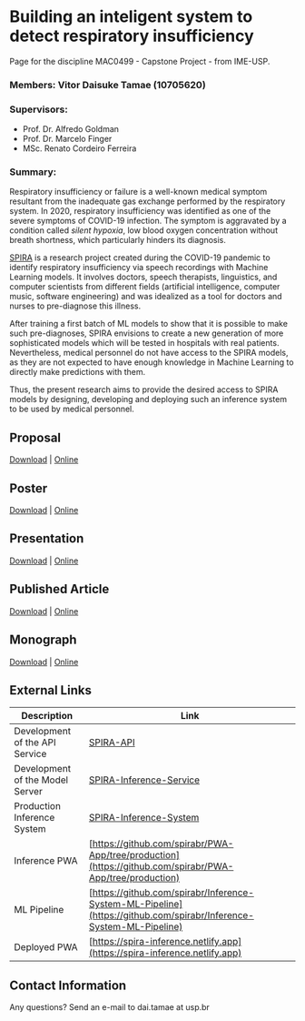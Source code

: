 #  Building an inteligent system to detect respiratory insufficiency

Page for the discipline MAC0499 - Capstone Project - from IME-USP.

### **Members:** Vitor Daisuke Tamae (10705620)

### **Supervisors:** 
  - Prof. Dr. Alfredo Goldman
  - Prof. Dr. Marcelo Finger
  - MSc. Renato Cordeiro Ferreira

### **Summary:**

Respiratory insufficiency or failure is a well-known medical symptom resultant from the inadequate gas exchange performed by the respiratory system. In 2020, respiratory insufficiency was identified as one of the severe symptoms of COVID-19 infection. The symptom is aggravated by a condition called _silent hypoxia_, low blood oxygen concentration without breath shortness, which particularly hinders its diagnosis. 

[SPIRA](https://spira.ime.usp.br/coleta/) is a research project created during the COVID-19 pandemic to identify respiratory insufficiency via speech recordings with Machine Learning models. It involves doctors, speech therapists, linguistics, and computer scientists from different fields (artificial intelligence, computer music, software engineering) and was idealized as a tool for doctors and nurses to pre-diagnose this illness.

After training a first batch of ML models to show that it is possible to make such pre-diagnoses, SPIRA envisions to create a new generation of more sophisticated models which will be tested in hospitals with real patients. Nevertheless, medical personnel do not have access to the SPIRA models, as they are not expected to have enough knowledge in Machine Learning to directly make predictions with them.

Thus, the present research aims to provide the desired access to SPIRA models by designing, developing and deploying such an inference system to be used by medical personnel.

## Proposal

[Download](./proposal.pdf) | [Online](https://drive.google.com/file/d/1q42hEKJk0hAwQX0P6EXLSV8Kt-3zM9kN/view?usp=sharing)

## Poster

[Download](./poster.pdf) | [Online](https://drive.google.com/file/d/15dbV7KsLiHwZkQgYzuRGgUEF9nNb5awS/view?usp=sharing)

## Presentation

[Download](./presentation.pptx) | [Online](https://docs.google.com/presentation/d/1RKhTTkeD6HOD4D7IiNZX1Exfg9wI8em65-ypmwZVLkA/edit?usp=sharing)

## Published Article

[Download](./cbsoft.pdf) | [Online](https://drive.google.com/file/d/1AD1AxlDt6Sp83YW-6cOtSjgU_iNKuuqM/view?usp=sharing)

## Monograph

[Download](./Monograph.pdf) | [Online]()

## External Links

| Description | Link |
| --- | --- |
| Development of the API Service | [SPIRA-API](https://github.com/spirabr/SPIRA-API) |
| Development of the Model Server | [SPIRA-Inference-Service](https://github.com/spirabr/SPIRA-Inference-Service) |
| Production Inference System | [SPIRA-Inference-System](https://github.com/spirabr/SPIRA-Inference-System) | 
| Inference PWA | [https://github.com/spirabr/PWA-App/tree/production](https://github.com/spirabr/PWA-App/tree/production) | 
| ML Pipeline | [https://github.com/spirabr/Inference-System-ML-Pipeline](https://github.com/spirabr/Inference-System-ML-Pipeline) | 
| Deployed PWA | [https://spira-inference.netlify.app](https://spira-inference.netlify.app) | 

## Contact Information

Any questions? Send an e-mail to dai.tamae at usp.br
